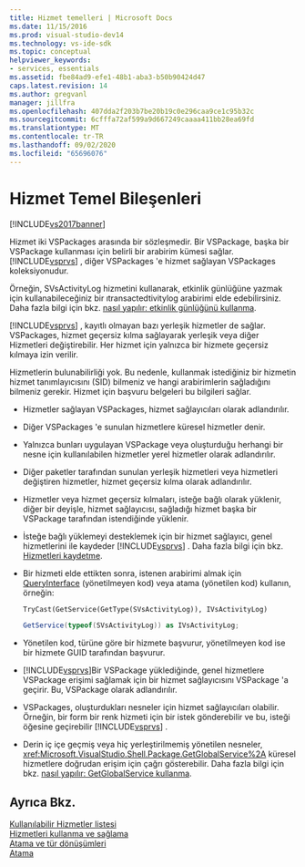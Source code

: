 ```yaml
---
title: Hizmet temelleri | Microsoft Docs
ms.date: 11/15/2016
ms.prod: visual-studio-dev14
ms.technology: vs-ide-sdk
ms.topic: conceptual
helpviewer_keywords:
- services, essentials
ms.assetid: fbe84ad9-efe1-48b1-aba3-b50b90424d47
caps.latest.revision: 14
ms.author: gregvanl
manager: jillfra
ms.openlocfilehash: 407dda2f203b7be20b19c0e296caa9ce1c95b32c
ms.sourcegitcommit: 6cfffa72af599a9d667249caaaa411bb28ea69fd
ms.translationtype: MT
ms.contentlocale: tr-TR
ms.lasthandoff: 09/02/2020
ms.locfileid: "65696076"
---
```

# <a name="service-essentials"></a>Hizmet Temel Bileşenleri
[!INCLUDE[vs2017banner](../../includes/vs2017banner.md)]

Hizmet iki VSPackages arasında bir sözleşmedir. Bir VSPackage, başka bir VSPackage kullanması için belirli bir arabirim kümesi sağlar. [!INCLUDE[vsprvs](../../includes/vsprvs-md.md)] , diğer VSPackages 'e hizmet sağlayan VSPackages koleksiyonudur.  
  
 Örneğin, SVsActivityLog hizmetini kullanarak, etkinlik günlüğüne yazmak için kullanabileceğiniz bir ıtransactedtivitylog arabirimi elde edebilirsiniz. Daha fazla bilgi için bkz. [nasıl yapılır: etkinlik günlüğünü kullanma](../../extensibility/how-to-use-the-activity-log.md).  
  
 [!INCLUDE[vsprvs](../../includes/vsprvs-md.md)] , kayıtlı olmayan bazı yerleşik hizmetler de sağlar. VSPackages, hizmet geçersiz kılma sağlayarak yerleşik veya diğer Hizmetleri değiştirebilir. Her hizmet için yalnızca bir hizmete geçersiz kılmaya izin verilir.  
  
 Hizmetlerin bulunabilirliği yok. Bu nedenle, kullanmak istediğiniz bir hizmetin hizmet tanımlayıcısını (SID) bilmeniz ve hangi arabirimlerin sağladığını bilmeniz gerekir. Hizmet için başvuru belgeleri bu bilgileri sağlar.  
  
- Hizmetler sağlayan VSPackages, hizmet sağlayıcıları olarak adlandırılır.  
  
- Diğer VSPackages 'e sunulan hizmetlere küresel hizmetler denir.  
  
- Yalnızca bunları uygulayan VSPackage veya oluşturduğu herhangi bir nesne için kullanılabilen hizmetler yerel hizmetler olarak adlandırılır.  
  
- Diğer paketler tarafından sunulan yerleşik hizmetleri veya hizmetleri değiştiren hizmetler, hizmet geçersiz kılma olarak adlandırılır.  
  
- Hizmetler veya hizmet geçersiz kılmaları, isteğe bağlı olarak yüklenir, diğer bir deyişle, hizmet sağlayıcısı, sağladığı hizmet başka bir VSPackage tarafından istendiğinde yüklenir.  
  
- İsteğe bağlı yüklemeyi desteklemek için bir hizmet sağlayıcı, genel hizmetlerini ile kaydeder [!INCLUDE[vsprvs](../../includes/vsprvs-md.md)] . Daha fazla bilgi için bkz. [Hizmetleri kaydetme](../../misc/registering-services.md).  
  
- Bir hizmeti elde ettikten sonra, istenen arabirimi almak için [QueryInterface](https://msdn.microsoft.com/library/62fce95e-aafa-4187-b50b-e6611b74c3b3) (yönetilmeyen kod) veya atama (yönetilen kod) kullanın, örneğin:  
  
    ```vb  
    TryCast(GetService(GetType(SVsActivityLog)), IVsActivityLog)  
    ```  
  
    ```csharp  
    GetService(typeof(SVsActivityLog)) as IVsActivityLog;  
  
    ```  
  
- Yönetilen kod, türüne göre bir hizmete başvurur, yönetilmeyen kod ise bir hizmete GUID tarafından başvurur.  
  
- [!INCLUDE[vsprvs](../../includes/vsprvs-md.md)]Bir VSPackage yüklediğinde, genel hizmetlere VSPackage erişimi sağlamak için bir hizmet sağlayıcısını VSPackage 'a geçirir. Bu, VSPackage olarak adlandırılır.  
  
- VSPackages, oluşturdukları nesneler için hizmet sağlayıcıları olabilir. Örneğin, bir form bir renk hizmeti için bir istek gönderebilir ve bu, isteği öğesine geçirebilir [!INCLUDE[vsprvs](../../includes/vsprvs-md.md)] .  
  
- Derin iç içe geçmiş veya hiç yerleştirilmemiş yönetilen nesneler, <xref:Microsoft.VisualStudio.Shell.Package.GetGlobalService%2A> küresel hizmetlere doğrudan erişim için çağrı gösterebilir. Daha fazla bilgi için bkz. [nasıl yapılır: GetGlobalService kullanma](../../misc/how-to-use-getglobalservice.md).  
  
## <a name="see-also"></a>Ayrıca Bkz.  
 [Kullanılabilir Hizmetler listesi](../../extensibility/internals/list-of-available-services.md)   
 [Hizmetleri kullanma ve sağlama](../../extensibility/using-and-providing-services.md)   
 [Atama ve tür dönüşümleri](https://msdn.microsoft.com/library/568df58a-d292-4b55-93ba-601578722878)   
 [Atama](https://msdn.microsoft.com/library/3dbeb06e-2f4b-4693-832d-624bc8ec95de)
